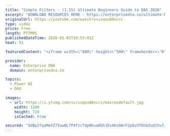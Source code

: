 ```yaml
---
title: "Simple Filters - (1.15) Ultimate Beginners Guide to DAX 2020"
excerpt: "DOWNLOAD RESOURCES HERE - https://enterprisedna.co/ultimate-beginners-guide-to-dax-resource-downloads/ START FROM THE BEGINNING - https://www.youtube.com/playlist?list=PL1myWUzvmmDGmLfty3BDluz8nzme1dZxg  Follow along to the beginners guide DAX tutorials by using the demo data available for download."
originalUrl: https://youtube.com/watch?v=ixqou88ncrc
type: video
price: Free
length: PT7M9S
publishedDateTime: 2020-05-01T10:53:01Z
heat: 51

featuredContent: "<iframe width=\"800\" height=\"500\" frameborder=\"0\" src=\"https://www.youtube.com/embed/ixqou88ncrc\" allow=\"accelerometer; autoplay; encrypted-media; gyroscope; picture-in-picture\" allowfullscreen></iframe>"

provider:
  name: Enterprise DNA
  domain: enterprisedna.co

topics:
  - Power BI
  - DAX

images:
  - url: https://i.ytimg.com/vi/ixqou88ncrc/maxresdefault.jpg
    width: 1280
    height: 720
    isCached: true

secured: "5dBp2fqaMeFZ7IuwBLfP4fzcTdpNhua0UhJEv4KsOArF2p6zUTOnbZud2Vv7/+7upVFuKmayBLElAE7XzhrwDD7TL+7Bn79cpbI8qxvE66ZIpC5KQD8uTYAmjWw5lVerbN5gqYcC6OMwOFX7cKv17yhmmzWa1/oIaB1jMW/VBHXjF0jBnEhAGE3JlooY2TiJcScVlbt6vW0njMiF/V+s2LVimYL1EkUiJQgEWD3I47kwsYaajAB13xO14vQk+ZxlHBAfJsWptYK0efUyu/ESMlV+6u6/WRMvr9ecVY7RdjL01XtricMnfW56yZdKx0CUttMgLtos1jRM/Y7da4CPTicl6j5P36MzSPKRdzpy9q/yjaQGf1KUUWAJgtQFEw3qWvS3Cizp0nUISRfxX2NaGbkZtKEBXncz29FJgMkAoxo=;n69uR/emiDGMiQavQnn1Mw=="
---
```


